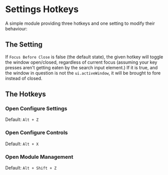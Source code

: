 # Settings Hotkeys
A simple module providing three hotkeys and one setting to modify their behaviour:
## The Setting
If `Focus Before Close` is false (the default state), the given hotkey will toggle the window open/closed, regardless of current focus (assuming your key presses aren't getting eaten by the search input element.)
If it is true, and the window in question is not the `ui.activeWindow`, it will be brought to fore instead of closed.

## The Hotkeys

### Open Configure Settings
Default: `Alt + Z`

### Open Configure Controls
Default: `Alt + X`

### Open Module Management
Default: `Alt + Shift + Z`